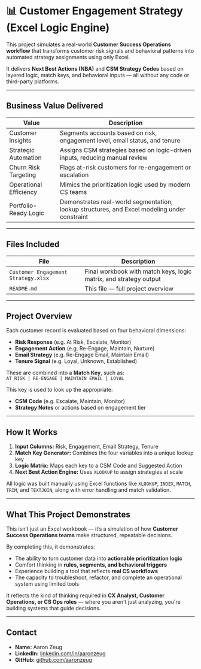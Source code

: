 # 📊 Customer Engagement Strategy (Excel Logic Engine)

This project simulates a real-world **Customer Success Operations workflow** that transforms customer risk signals and behavioral patterns into automated strategy assignments using only Excel.

It delivers **Next Best Actions (NBA)** and **CSM Strategy Codes** based on layered logic, match keys, and behavioral inputs — all without any code or third-party platforms.

---

##  Business Value Delivered

| Value | Description |
|-------|-------------|
| Customer Insights | Segments accounts based on risk, engagement level, email status, and tenure |
| Strategic Automation | Assigns CSM strategies based on logic-driven inputs, reducing manual review |
| Churn Risk Targeting | Flags at-risk customers for re-engagement or escalation |
| Operational Efficiency | Mimics the prioritization logic used by modern CS teams |
| Portfolio-Ready Logic | Demonstrates real-world segmentation, lookup structures, and Excel modeling under constraint |

---

## Files Included

| File | Description |
|------|-------------|
| `Customer Engagement Strategy.xlsx` | Final workbook with match keys, logic matrix, and strategy output |
| `README.md` | This file — full project overview |

---

## Project Overview

Each customer record is evaluated based on four behavioral dimensions:

- **Risk Response** (e.g. At Risk, Escalate, Monitor)
- **Engagement Action** (e.g. Re-Engage, Maintain, Nurture)
- **Email Strategy** (e.g. Re-Engage Email, Maintain Email)
- **Tenure Signal** (e.g. Loyal, Unknown, Established)

These are combined into a **Match Key**, such as:  
`AT RISK | RE-ENGAGE | MAINTAIN EMAIL | LOYAL`

This key is used to look up the appropriate:
- **CSM Code** (e.g. Escalate, Maintain, Monitor)
- **Strategy Notes** or actions based on engagement tier

---

## How It Works

1. **Input Columns:** Risk, Engagement, Email Strategy, Tenure  
2. **Match Key Generator:** Combines the four variables into a unique lookup key  
3. **Logic Matrix:** Maps each key to a CSM Code and Suggested Action  
4. **Next Best Action Engine:** Uses `XLOOKUP` to assign strategies at scale  

All logic was built manually using Excel functions like `XLOOKUP`, `INDEX`, `MATCH`, `TRIM`, and `TEXTJOIN`, along with error handling and match validation.

---

## What This Project Demonstrates

This isn’t just an Excel workbook — it’s a simulation of how **Customer Success Operations teams** make structured, repeatable decisions.

By completing this, it demonstrates:
- The ability to turn customer data into **actionable prioritization logic**
- Comfort thinking in **rules, segments, and behavioral triggers**
- Experience building a tool that reflects **real CS workflows**
- The capacity to troubleshoot, refactor, and complete an operational system using limited tools

It reflects the kind of thinking required in **CX Analyst, Customer Operations, or CS Ops roles** — where you aren't just analyzing, you're building systems that guide decisions.

---

## Contact

- **Name:** Aaron Zeug  
- **LinkedIn:** [linkedin.com/in/aaronzeug](https://www.linkedin.com/in/aaronzeug)  
- **GitHub:** [github.com/aaronzeug](https://github.com/aaronzeug)
